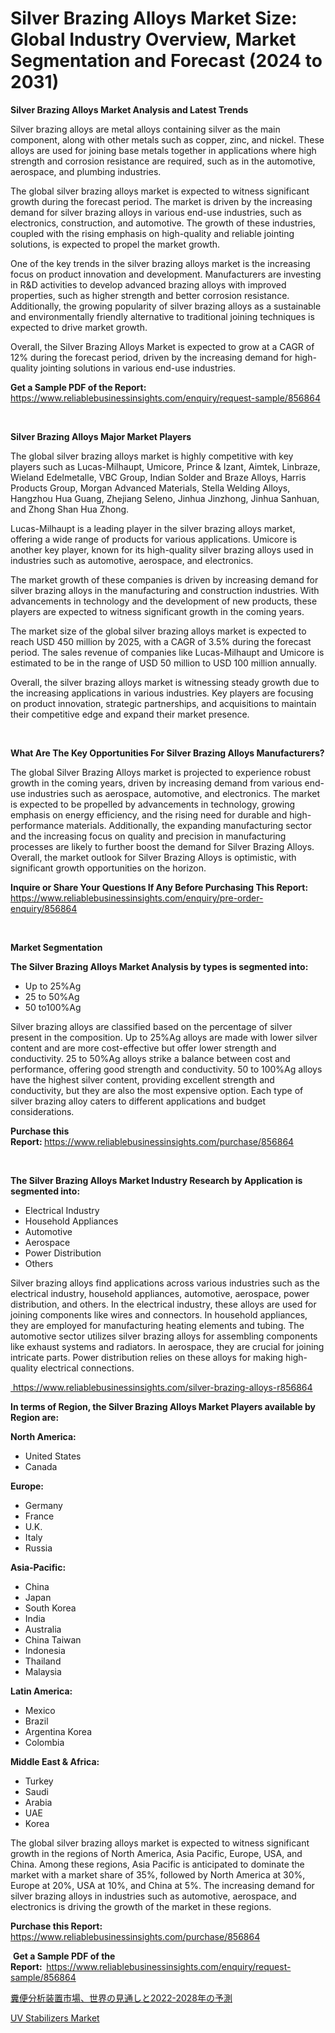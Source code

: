 <p><h1>Silver Brazing Alloys Market Size: Global Industry Overview, Market Segmentation and Forecast (2024 to 2031)</h1></p><p><strong>Silver Brazing Alloys Market Analysis and Latest Trends</strong></p>
<p><p>Silver brazing alloys are metal alloys containing silver as the main component, along with other metals such as copper, zinc, and nickel. These alloys are used for joining base metals together in applications where high strength and corrosion resistance are required, such as in the automotive, aerospace, and plumbing industries.</p><p>The global silver brazing alloys market is expected to witness significant growth during the forecast period. The market is driven by the increasing demand for silver brazing alloys in various end-use industries, such as electronics, construction, and automotive. The growth of these industries, coupled with the rising emphasis on high-quality and reliable jointing solutions, is expected to propel the market growth.</p><p>One of the key trends in the silver brazing alloys market is the increasing focus on product innovation and development. Manufacturers are investing in R&D activities to develop advanced brazing alloys with improved properties, such as higher strength and better corrosion resistance. Additionally, the growing popularity of silver brazing alloys as a sustainable and environmentally friendly alternative to traditional joining techniques is expected to drive market growth.</p><p>Overall, the Silver Brazing Alloys Market is expected to grow at a CAGR of 12% during the forecast period, driven by the increasing demand for high-quality jointing solutions in various end-use industries.</p></p>
<p><strong>Get a Sample PDF of the Report:&nbsp;</strong> <a href="https://www.reliablebusinessinsights.com/enquiry/request-sample/856864">https://www.reliablebusinessinsights.com/enquiry/request-sample/856864</a></p>
<p>&nbsp;</p>
<p><strong>Silver Brazing Alloys Major Market Players</strong></p>
<p><p>The global silver brazing alloys market is highly competitive with key players such as Lucas-Milhaupt, Umicore, Prince & Izant, Aimtek, Linbraze, Wieland Edelmetalle, VBC Group, Indian Solder and Braze Alloys, Harris Products Group, Morgan Advanced Materials, Stella Welding Alloys, Hangzhou Hua Guang, Zhejiang Seleno, Jinhua Jinzhong, Jinhua Sanhuan, and Zhong Shan Hua Zhong.</p><p>Lucas-Milhaupt is a leading player in the silver brazing alloys market, offering a wide range of products for various applications. Umicore is another key player, known for its high-quality silver brazing alloys used in industries such as automotive, aerospace, and electronics.</p><p>The market growth of these companies is driven by increasing demand for silver brazing alloys in the manufacturing and construction industries. With advancements in technology and the development of new products, these players are expected to witness significant growth in the coming years.</p><p>The market size of the global silver brazing alloys market is expected to reach USD 450 million by 2025, with a CAGR of 3.5% during the forecast period. The sales revenue of companies like Lucas-Milhaupt and Umicore is estimated to be in the range of USD 50 million to USD 100 million annually.</p><p>Overall, the silver brazing alloys market is witnessing steady growth due to the increasing applications in various industries. Key players are focusing on product innovation, strategic partnerships, and acquisitions to maintain their competitive edge and expand their market presence.</p></p>
<p>&nbsp;</p>
<p><strong>What Are The Key Opportunities For Silver Brazing Alloys Manufacturers?</strong></p>
<p><p>The global Silver Brazing Alloys market is projected to experience robust growth in the coming years, driven by increasing demand from various end-use industries such as aerospace, automotive, and electronics. The market is expected to be propelled by advancements in technology, growing emphasis on energy efficiency, and the rising need for durable and high-performance materials. Additionally, the expanding manufacturing sector and the increasing focus on quality and precision in manufacturing processes are likely to further boost the demand for Silver Brazing Alloys. Overall, the market outlook for Silver Brazing Alloys is optimistic, with significant growth opportunities on the horizon.</p></p>
<p><strong>Inquire or Share Your Questions If Any Before Purchasing This Report:</strong> <a href="https://www.reliablebusinessinsights.com/enquiry/pre-order-enquiry/856864">https://www.reliablebusinessinsights.com/enquiry/pre-order-enquiry/856864</a></p>
<p>&nbsp;</p>
<p><strong>Market Segmentation</strong></p>
<p><strong>The Silver Brazing Alloys Market Analysis by types is segmented into:</strong></p>
<p><ul><li>Up to 25%Ag</li><li>25 to 50%Ag</li><li>50 to100%Ag</li></ul></p>
<p><p>Silver brazing alloys are classified based on the percentage of silver present in the composition. Up to 25%Ag alloys are made with lower silver content and are more cost-effective but offer lower strength and conductivity. 25 to 50%Ag alloys strike a balance between cost and performance, offering good strength and conductivity. 50 to 100%Ag alloys have the highest silver content, providing excellent strength and conductivity, but they are also the most expensive option. Each type of silver brazing alloy caters to different applications and budget considerations.</p></p>
<p><strong>Purchase this Report:&nbsp;</strong><a href="https://www.reliablebusinessinsights.com/purchase/856864">https://www.reliablebusinessinsights.com/purchase/856864</a></p>
<p>&nbsp;</p>
<p><strong>The Silver Brazing Alloys Market Industry Research by Application is segmented into:</strong></p>
<p><ul><li>Electrical Industry</li><li>Household Appliances</li><li>Automotive</li><li>Aerospace</li><li>Power Distribution</li><li>Others</li></ul></p>
<p><p>Silver brazing alloys find applications across various industries such as the electrical industry, household appliances, automotive, aerospace, power distribution, and others. In the electrical industry, these alloys are used for joining components like wires and connectors. In household appliances, they are employed for manufacturing heating elements and tubing. The automotive sector utilizes silver brazing alloys for assembling components like exhaust systems and radiators. In aerospace, they are crucial for joining intricate parts. Power distribution relies on these alloys for making high-quality electrical connections.</p></p>
<p><a href="https://www.reliablebusinessinsights.com/silver-brazing-alloys-r856864">&nbsp;https://www.reliablebusinessinsights.com/silver-brazing-alloys-r856864</a></p>
<p><strong>In terms of Region, the Silver Brazing Alloys Market Players available by Region are:</strong></p>
<p>
    <p> <strong> North America: </strong>
        <ul>
            <li>United States</li>
            <li>Canada</li>
        </ul>
        </p> 
    <p> <strong> Europe: </strong>
        <ul>
            <li>Germany</li>
            <li>France</li>
            <li>U.K.</li>
            <li>Italy</li>
            <li>Russia</li>
        </ul>
        </p> 
    <p> <strong> Asia-Pacific: </strong>
        <ul>
            <li>China</li>
            <li>Japan</li>
            <li>South Korea</li>
            <li>India</li>
            <li>Australia</li>
            <li>China Taiwan</li>
            <li>Indonesia</li>
            <li>Thailand</li>
            <li>Malaysia</li>
        </ul>
        </p> 
    <p> <strong> Latin America: </strong>
        <ul>
            <li>Mexico</li>
            <li>Brazil</li>
            <li>Argentina Korea</li>
            <li>Colombia</li>
        </ul>
        </p> 
    <p> <strong> Middle East & Africa: </strong>
        <ul>
            <li>Turkey</li>
            <li>Saudi</li>
            <li>Arabia</li>
            <li>UAE</li>
            <li>Korea</li>
        </ul>
    </p>
    </p>
<p><p>The global silver brazing alloys market is expected to witness significant growth in the regions of North America, Asia Pacific, Europe, USA, and China. Among these regions, Asia Pacific is anticipated to dominate the market with a market share of 35%, followed by North America at 30%, Europe at 20%, USA at 10%, and China at 5%. The increasing demand for silver brazing alloys in industries such as automotive, aerospace, and electronics is driving the growth of the market in these regions.</p></p>
<p><strong>Purchase this Report: </strong><a href="https://www.reliablebusinessinsights.com/purchase/856864">https://www.reliablebusinessinsights.com/purchase/856864</a></p>
<p>&nbsp;<strong>Get a Sample PDF of the Report:&nbsp;&nbsp;</strong><a href="https://www.reliablebusinessinsights.com/enquiry/request-sample/856864">https://www.reliablebusinessinsights.com/enquiry/request-sample/856864</a></p>
<p><strong></strong></p>
<p><p><a href="https://github.com/LenoraKris2023/Market-Research-Report-List-1/blob/main/8209960130816.md">糞便分析装置市場、世界の見通しと2022-2028年の予測</a></p><p><a href="https://github.com/mbisetmhermsr/Market-Research-Report-List-3/blob/main/uv-stabilizers-market.md">UV Stabilizers Market</a></p></p>